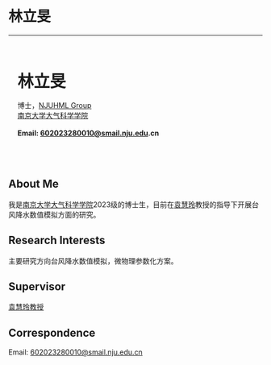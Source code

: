 # 林立旻
---

<!-- <img align="left" src="/member/picture/chenwenbin.jpg" width="220px" height="320px" /> -->

<br><br><br>
&ensp;&ensp; <b><font size="+3" face="楷书"> 林立旻 </font></b><br /><br />
&ensp;&ensp; 博士，[NJUHML Group][NJUHML Group]<br />
&ensp;&ensp; [南京大学大气科学学院][]<br /><br />
&ensp;&ensp; __Email: 602023280010@smail.nju.edu.cn__
<br /><br /><br /><br />

## About Me
我是[南京大学大气科学学院][]2023级的博士生，目前在[袁慧玲][袁慧玲主页]教授的指导下开展台风降水数值模拟方面的研究。

## Research Interests
主要研究方向台风降水数值模拟，微物理参数化方案。

## Supervisor
[袁慧玲教授][袁慧玲主页]

## Correspondence
Email: 602023280010@smail.nju.edu.cn






[南京大学大气科学学院]: https://as.nju.edu.cn/main.htm
[NJUHML Group]: /
[袁慧玲主页]: https://as.nju.edu.cn/60/20/c11339a483360/page.htm